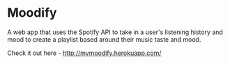 # Moodify
A web app that uses the Spotify API to take in a user's listening history and mood to create a playlist based around their music taste and mood.

Check it out here - http://mymoodify.herokuapp.com/

